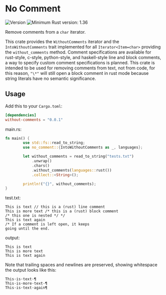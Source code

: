 # No Comment

![Version](https://img.shields.io/badge/Version-0.0.1-red.svg)
![Minimum Rust version: 1.36](https://img.shields.io/badge/Minimum%20Rust%20Version-1.36-brightgreen.svg)

Remove comments from a `char` iterator.

This crate provides the `WithoutComments` iterator and the `IntoWithoutComments` trait implemented for
all `Iterator<Item=char>` providing the `without_comments` method. Comment specifications are available for
rust-style, c-style, python-style, and haskell-style line and block comments, a way to specify custom
comment specifications is planned. This crate is intended to be used for removing comments from text,
not from code, for this reason, `"\*"` will still open a block comment in rust mode because string literals
have no semantic significance.

## Usage

Add this to your `Cargo.toml`:

```toml
[dependencies]
without-comments = "0.0.1"
```

main.rs:
```rust
fn main() {
        use std::fs::read_to_string;
        use no_comment::{IntoWithoutComments as _, languages};

        let without_comments = read_to_string("tests.txt")
            .unwrap()
            .chars()
            .without_comments(languages::rust())
            .collect::<String>();

        println!("{}", without_comments);
}
```

test.txt:
```text
This is text // this is a (rust) line comment
This is more text /* this is a (rust) block comment
/* this one is nested */ */
This is text again
/* If a comment is left open, it keeps
going until the end.
```

output:
```text
This is text 
This is more text 
This is text again

```

Note that trailing spaces and newlines are preserved, showing whitespace
the output looks like this:

```text
This·is·text·¶
This·is·more·text·¶
This·is·text·again¶

```